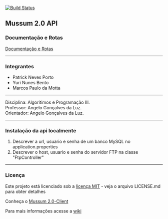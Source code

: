 [![Build Status](https://travis-ci.org/yurinb/Mussum_2.0-API.svg?branch=master)](https://travis-ci.org/yurinb/Mussum_2.0-API)

## Mussum 2.0 API

### Documentação e Rotas
[Documentação e Rotas](https://documenter.getpostman.com/view/3654195/mussum/RW1XMMPj)

***

### Integrantes  
* Patrick Neves Porto 
* Yuri Nunes Bento
* Marcos Paulo da Motta 

***

 Disciplina: Algoritimos e Programação III.  
 Professor: Angelo Gonçalves da Luz.   
 Orientador: Angelo Gonçalves da Luz.    
 
***

### Instalação da api localmente

1. Descrever a url, usuario e senha de um banco MySQL no application.properties
2. Descrever o host, usuario e senha do servidor FTP na classe "FtpController"

***

### Licença 

Este projeto está licenciado sob a [licença MIT](https://github.com/yurinb/Mussum_2.0-API/blob/master/LICENSE) - veja o arquivo LICENSE.md para obter detalhes

Conheça o [Mussum 2.0-Client](https://github.com/tricknp/mussum-2.0-Client)

Para mais informações acesse a [wiki](https://github.com/yurinb/Mussum_2.0-API/wiki)

